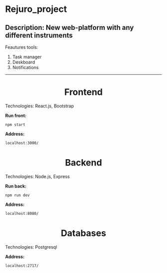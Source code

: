 # Rejuro_project
Description: New web-platform with any different instruments
---
Feautures tools:<br> 
1. Task manager<br>
2. Deskboard<br>
3. Notifications<br>
---
<h1 align="center">Frontend</h1>
Technologies: React.js, Bootstrap <br>

**Run front:** 

```
npm start
```

**Address:**

```
localhost:3000/
```

<h1 align="center">Backend</h1>
Technologies: Node.js, Express

**Run back:**

```
npm run dev
```

**Address:**

```
localhost:8080/
```

<h1 align="center">Databases</h1>
Technologies: Postgresql

**Address:**

```
localhost:2717/
```
